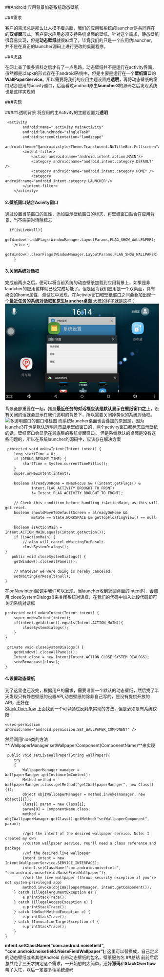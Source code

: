 ##Android 应用背景加载系统动态壁纸
 
###需求
 
 客户的需求总是那么让人摸不着头脑，我们的应用和系统的launcher是共同存在的**双桌面**形式，客户要求应用必须支持系统桌面的壁纸，针对这个需求，静态壁纸很容易实现，但是**动态壁纸**就很麻烦了，毕竟我们的只是一个应用伪launcher，并不是在真正的launcher源码上进行更改的桌面程序。
 
###思路
 
 在网上查了很多资料之后才有了一点思路，动态壁纸并不是运行在activity界面，虽然都是以apk的形式存在于android系统中，但是主要是运行在一个**壁纸窗口**的**WallPaperService**。所以需要将我们的应用主题设置成**透明**，再将动态壁纸的窗口贴合应用的acivity窗口，后面看过android原生**launcher3**的源码之后发现系统也是这样实现的

###实现

####1.透明背景
将应用的主Activity的主题设置为**透明**

     <activity
            android:name=".activity.MainActivity"
            android:launchMode="singleTask"
            android:screenOrientation="landscape"
            android:theme="@android:style/Theme.Translucent.NoTitleBar.Fullscreen">
            <intent-filter>
                <action android:name="android.intent.action.MAIN"/>
                <category android:name="android.intent.category.DEFAULT" />
                <category android:name="android.intent.category.HOME" />
                <category android:name="android.intent.category.LAUNCHER"/>
            </intent-filter>
        </activity>

#### 2.壁纸窗口贴合Acivity窗口
通过设置当前窗口的属性，添加显示壁纸窗口的标志，将壁纸窗口贴合在应用背景，当不需要时清除标志

      if(isLiveWall){
            getWindow().addFlags(WindowManager.LayoutParams.FLAG_SHOW_WALLPAPER);
        }else {
            getWindow().clearFlags(WindowManager.LayoutParams.FLAG_SHOW_WALLPAPER);
        }

#### 3.关闭系统对话框
完成前两步之后，便可以将当前系统的动态壁纸加载到应用背景上，如果是非launcher的应用这样就已经完成功能了。但是因为我们应用是一个双桌面，具有桌面的home属性，测试过中发现，在Activity窗口和壁纸窗口之间会叠加出现一个**最近任务的系统对话框和原生launcher桌面**
大概的样子就是这样：
![背景重叠](img/Screenshot_2017-07-11-16-14-56.png)

背景全部重叠在一起，推测**最近任务的对话框应该是默认显示在壁纸窗口之上**，没有关闭的话就会显示在我们透明的背景下，所以需要关闭掉类似的系统对话框。
![多透明窗口的窗口堆栈图](http://img.my.csdn.net/uploads/201302/02/1359738495_7566.jpg)
而系统launcher桌面也会叠加的原因是，因为launche3在也是默认透明背景显示壁纸窗口的，两个activity窗口都标志显示壁纸的话，壁纸窗口会显示在最底层的系统桌面窗口。
但是系统默认的桌面是没有这些问题的，所以在系统launcher的源码中，应该存在解决方案

     protected void onNewIntent(Intent intent) {
        long startTime = 0;
        if (DEBUG_RESUME_TIME) {
            startTime = System.currentTimeMillis();
        }
        super.onNewIntent(intent);

        boolean alreadyOnHome = mHasFocus && ((intent.getFlags() &
                Intent.FLAG_ACTIVITY_BROUGHT_TO_FRONT)
                != Intent.FLAG_ACTIVITY_BROUGHT_TO_FRONT);

        // Check this condition before handling isActionMain, as this will get reset.
        boolean shouldMoveToDefaultScreen = alreadyOnHome &&
                mState == State.WORKSPACE && getTopFloatingView() == null;

        boolean isActionMain = Intent.ACTION_MAIN.equals(intent.getAction());
        if (isActionMain) {
            // also will cancel mWaitingForResult.
            closeSystemDialogs();
    }
       public void closeSystemDialogs() {
        getWindow().closeAllPanels();

        // Whatever we were doing is hereby canceled.
        setWaitingForResult(null);
    }



在onNewIntent回调中我们可以发现，当launcher收到返回桌面的Intent时，会调用 closeSystemDialogs()来关闭系统对话框，在我们的代码中加入此段代码即可关闭系统对话框

    protected void onNewIntent(Intent intent) {
        super.onNewIntent(intent);
        if(intent.getAction().equals(Intent.ACTION_MAIN)){
            closeSystemDialogs();
        }
    }
    
     private void closeSystemDialogs() {
        getWindow().closeAllPanels();
        Intent close = new Intent(Intent.ACTION_CLOSE_SYSTEM_DIALOGS);
        sendBroadcast(close);
    }


#### 4.设置动态壁纸
到了这里也还没完，根据用户的需求，需要设置一个默认的动态壁纸，然后找了半天发现只有静态壁纸的设置API,动态壁纸的除非自己写的，是没有提供开放的API，还好在[	
Stack Overflow](https://stackoverflow.com/questions/13683464/set-live-wallpaper-programmatically-on-rooted-device-android/32637179#32637179) 上面找到一个可以通过反射来实现的方法，但是必须是有系统权限

    <uses-permission android:name="android.permission.SET_WALLPAPER_COMPONENT" />

然后调用hide类的方法**IWallpaperManager.setWallpaperComponent(ComponentName)**来实现

     public void setLiveWallPaper(String wallPaper){
        try
        {
            WallpaperManager manager = WallpaperManager.getInstance(mContext);
            Method method = WallpaperManager.class.getMethod("getIWallpaperManager", new Class[]{});
            Object objIWallpaperManager = method.invoke(manager, new Object[]{});
            Class[] param = new Class[1];
            param[0] = ComponentName.class;
            method = objIWallpaperManager.getClass().getMethod("setWallpaperComponent", param);

            //get the intent of the desired wallpaper service. Note: I created my own
            //custom wallpaper service. You'll need a class reference and package
            //of the desired live wallpaper
            Intent intent = new Intent(WallpaperService.SERVICE_INTERFACE);
            intent.setClassName("com.android.noisefield", "com.android.noisefield.NoiseFieldWallpaper");
            //set the live wallpaper (throws security exception if you're not system-privileged app)
            method.invoke(objIWallpaperManager, intent.getComponent());
        } catch (IllegalArgumentException e) {
            e.printStackTrace();
        } catch (IllegalAccessException e) {
            e.printStackTrace();
        } catch (NoSuchMethodException e) {
            e.printStackTrace();
        } catch (InvocationTargetException e) {
            e.printStackTrace();
        }
    }

 **intent.setClassName("com.android.noisefield", "com.android.noisefield.NoiseFieldWallpaper");**
 这里可以替换成，自己定义的动态壁纸或者其他Android 自带动态壁纸的包名，壁纸服务名
##总结
前前后后总共花了三天才搞定这个需求，一开始想的太简单，还好**源码**和**StackOverflow** 帮了大忙，以后一定要多读系统源码